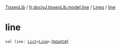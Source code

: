 [TisseoLib](../../index.md) / [fr.docjyJ.tisseoLib.model.line](../index.md) / [Lines](index.md) / [line](./line.md)

# line

`val line: `[`List`](https://kotlinlang.org/api/latest/jvm/stdlib/kotlin.collections/-list/index.html)`<`[`Line`](../-line/index.md)`>` [(source)](https://github.com/docjyj/tisseoLib/tree/master/src/main/kotlin/fr/docjyJ/tisseoLib/model/line/Lines.kt#L8)